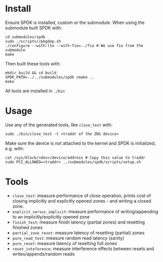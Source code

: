 # Install

Ensure SPDK is installed, custom or the submodule. When using the submodule built SPDK with:
```
cd submodules/spdk
sudo ./scripts//pkgdep.sh
./configure --with-lto --with-fio=../fio # We use fio from the submodule
make
```

Then built these tools with:
``` 
mkdir build && cd build
SPDK_PATH=../../submodules/spdk cmake ..
make
```
 
All tools are installed in `./bin`
# Usage

Use any of the generated tools, like `close_test` with:
```
sudo ./bin/close_test -t <traddr of the ZNS device>
``` 
Make sure the device is not attached to the kernel and SPDK is initialized, e.g. with:
```
cat /sys/block/<dev>/device/address # Copy this value to traddr
sudo PCI_ALLOWED=<traddr> ../submodules/spdk/scripts/setup.sh
```

# Tools

- `close_test`: measure performance of close operation, prints cost of closing implicitly and explicitly opened zones - and writing a closed zone. 
- `explicit_versus_implicit`: measure performance of writing/appending to an implicitly/explicitly opened zone
- `finish_test`: measure finish latency (partial zones) and resetting finished zones
- `partial_zone_reset`: measure latency of resetting (partial) zones
- `pure_read_test`: measure random read latency (sanity)
- `pure_reset`: measure latency of resetting full zones
- `reset_inteference`: measure interference effects between resets and writes/appends/random reads
